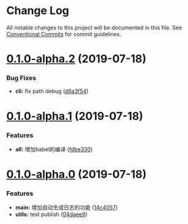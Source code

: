 # Change Log

All notable changes to this project will be documented in this file.
See [Conventional Commits](https://conventionalcommits.org) for commit guidelines.

# [0.1.0-alpha.2](https://gitlab.vmic.xyz/game2/lerna-learning/compare/v0.1.0-alpha.1...v0.1.0-alpha.2) (2019-07-18)


### Bug Fixes

* **cli:** fix path debug ([d6a3f54](https://gitlab.vmic.xyz/game2/lerna-learning/commit/d6a3f54))





# [0.1.0-alpha.1](https://gitlab.vmic.xyz/game2/lerna-learning/compare/v0.1.0-alpha.0...v0.1.0-alpha.1) (2019-07-18)


### Features

* **all:** 增加babel的编译 ([fdbe330](https://gitlab.vmic.xyz/game2/lerna-learning/commit/fdbe330))





# [0.1.0-alpha.0](https://gitlab.vmic.xyz/game2/lerna-learning/compare/v0.0.1-alpha.1...v0.1.0-alpha.0) (2019-07-18)


### Features

* **main:** 增加自动生成日志的功能 ([14c4057](https://gitlab.vmic.xyz/game2/lerna-learning/commit/14c4057))
* **utils:** test publish ([04daee9](https://gitlab.vmic.xyz/game2/lerna-learning/commit/04daee9))
